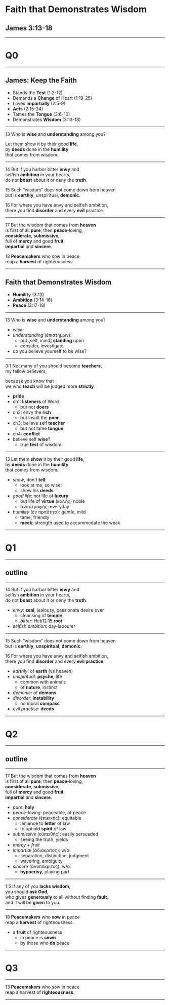 <!-- .slide: data-background-image="https://sermons.seanho.com/img/bg/unsplash-IEHPDNk2-8w-matterhorn.jpg" -->
# Faith that Demonstrates Wisdom
## James 3:13-18

---
<!-- .slide: data-background-color="white" -->
# Q0

---
<!-- .slide: data-background-image="https://sermons.seanho.com/img/bg/unsplash-6cY-FvMlmkQ-mtn_cross.jpg" -->
## James: **Keep the Faith**
+ Stands the **Test** <span class="ref">(1:2-12)</span>
+ Demands a **Change** of Heart <span class="ref">(1:19-25)</span>
+ Loves **Impartially** <span class="ref">(2:5-9)</span>
+ **Acts** <span class="ref">(2:15-24)</span>
+ Tames the **Tongue** <span class="ref">(3:6-10)</span>
+ Demonstrates **Wisdom** <span class="ref">(3:13-18)</span>

---
<span class="ref">13</span>
Who is **wise** and **understanding** among you?

Let them show it by their good **life**, <br/>
by **deeds** done in the **humility** <br/>
that comes from wisdom.

---
<span class="ref">14</span>
But if you harbor bitter **envy** and <br/>
selfish **ambition** in your hearts, <br/>
do not **boast** about it or deny the **truth**.

<span class="ref">15</span>
Such “wisdom” does not come down from heaven <br/>
but is **earthly**, unspiritual, **demonic**.

<span class="ref">16</span>
For where you have envy and selfish ambition, <br/>
there you find **disorder** and every **evil** practice.

---
<span class="ref">17</span>
But the wisdom that comes from **heaven** <br/>
is first of all **pure**; then **peace**-loving, <br/>
**considerate**, **submissive**, <br/>
full of **mercy** and good **fruit**, <br/>
**impartial** and **sincere**.

<span class="ref">18</span>
**Peacemakers** who sow in peace  <br/>
reap a **harvest** of righteousness.

---
<!-- .slide: data-background-image="https://sermons.seanho.com/img/bg/unsplash-IEHPDNk2-8w-matterhorn.jpg" -->
## Faith that Demonstrates Wisdom
+ **Humility** <span class="ref">(3:13)</span>
+ **Ambition** <span class="ref">(3:14-16)</span>
+ **Peace** <span class="ref">(3:17-18)</span>

---
<span class="ref">13</span>
Who is **wise** and **understanding** among you?

>>>
+ *wise*:
+ *understanding* (ἐπιστήμων):
  + put [self, mind] **standing** upon
  + consider, investigate
+ do you believe yourself to be wise? 

---
<span class="ref">3:1</span>
Not many of you should become **teachers**, <br/>
my fellow believers,

because you know that <br/>
we who **teach** will be judged more **strictly**.

>>>
+ **pride**
+ ch1: **listeners** of Word
  + but not **doers**
+ ch2: envy the **rich**
  + but insult the **poor**
+ ch3: believe self **teacher**
  + but not tame **tongue**
+ ch4: **conflict**
+ believe self **wise**?
  + true **test** of wisdom:

---
<span class="ref">13</span>
Let them **show** it by their good **life**, <br/>
by **deeds** done in the **humility** <br/>
that comes from wisdom.

>>>
+ *show*, don't **tell**:
  + look at me, so wise!
  + show his **deeds**
+ *good life*: not life of **luxury**
  + but life of **virtue** (καλῆς) noble
  + ἀναστροφῆς: everyday
+ *humility* (ἐν πραΰτητι): gentle, mild
  + tame, friendly
  + **meek**: strength used to accommodate the weak

---
<!-- .slide: data-background-color="white" -->
# Q1

---
## outline

---
<span class="ref">14</span>
But if you harbor bitter **envy** and <br/>
selfish **ambition** in your hearts, <br/>
do not **boast** about it or deny the **truth**.

>>>
+ *envy*: **zeal**, jealousy, passionate desire over
  + cleansing of **temple**
  + *bitter*: Heb12:15 **root**
+ *selfish ambition*: day-labourer

---
<span class="ref">15</span>
Such “wisdom” does not come down from heaven <br/>
but is **earthly**, **unspiritual**, **demonic**.

<span class="ref">16</span>
For where you have envy and selfish ambition, <br/>
there you find **disorder** and every **evil practice**.

>>>
+ *earthly*: of **earth** (vs heaven)
+ *unspiritual*: **psyche**, life
  + common with animals
  +  of **nature**, instinct
+ *demonic*: of **demons**
+ *disorder*: **instability**
  + no moral **compass**
+ *evil practise*: **deeds**

---
<!-- .slide: data-background-color="white" -->
# Q2

---
## outline

---
<span class="ref">17</span>
But the wisdom that comes from **heaven** <br/>
is first of all **pure**; then **peace**-loving, <br/>
**considerate**, **submissive**, <br/>
full of **mercy** and good **fruit**, <br/>
**impartial** and **sincere**.

>>>
+ *pure*: **holy**
+ *peace-loving*: peaceable, of peace
+ *considerate* (ἐπιεικής): equitable
  + lenience to **letter** of law
  + to uphold **spirit** of law
+ *submissive* (εὐπειθής): easily persuaded
  + seeing the truth, yields
+ *mercy* + *fruit*
+ *impartial* (ἀδιάκριτος): w/o:
  + separation, distinction, judgment
  + wavering, ambiguity
+ *sincere* (ἀνυπόκριτος): w/o:
  + **hypocrisy**, playing part

---
<span class="ref">1:5</span>
If any of you **lacks wisdom**, <br/>
you should **ask God**, <br/>
who gives **generously** to all without finding **fault**, <br/>
and it will be **given** to you.

---
<span class="ref">18</span>
**Peacemakers** who **sow** in peace  <br/>
reap a **harvest** of righteousness.

>>>
+ a **fruit** of righteousness
  + in peace is **sown**
  + by those who **do** peace

---
<!-- .slide: data-background-color="white" -->
# Q3

---
<!-- .slide: data-background-image="https://sermons.seanho.com/img/bg/unsplash-IEHPDNk2-8w-matterhorn.jpg" -->
<span class="ref">13</span>
**Peacemakers** who sow in peace  <br/>
reap a harvest of **righteousness**.

---
<!-- .slide: data-background-image="https://sermons.seanho.com/img/bg/unsplash-IEHPDNk2-8w-matterhorn.jpg" class="empty" -->

